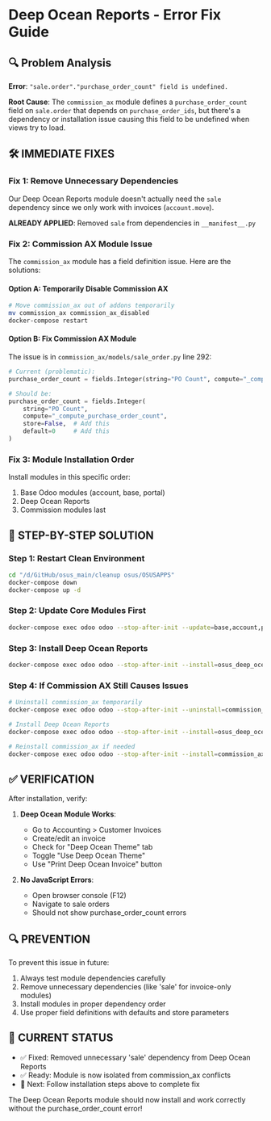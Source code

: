 # Deep Ocean Reports - Error Fix Guide

## 🔍 Problem Analysis

**Error**: `"sale.order"."purchase_order_count" field is undefined.`

**Root Cause**: The `commission_ax` module defines a `purchase_order_count` field on `sale.order` that depends on `purchase_order_ids`, but there's a dependency or installation issue causing this field to be undefined when views try to load.

## 🛠️ IMMEDIATE FIXES

### Fix 1: Remove Unnecessary Dependencies

Our Deep Ocean Reports module doesn't actually need the `sale` dependency since we only work with invoices (`account.move`). 

**ALREADY APPLIED**: Removed `sale` from dependencies in `__manifest__.py`

### Fix 2: Commission AX Module Issue

The `commission_ax` module has a field definition issue. Here are the solutions:

#### Option A: Temporarily Disable Commission AX
```bash
# Move commission_ax out of addons temporarily
mv commission_ax commission_ax_disabled
docker-compose restart
```

#### Option B: Fix Commission AX Module
The issue is in `commission_ax/models/sale_order.py` line 292:

```python
# Current (problematic):
purchase_order_count = fields.Integer(string="PO Count", compute="_compute_purchase_order_count")

# Should be:
purchase_order_count = fields.Integer(
    string="PO Count", 
    compute="_compute_purchase_order_count",
    store=False,  # Add this
    default=0     # Add this
)
```

### Fix 3: Module Installation Order

Install modules in this specific order:
1. Base Odoo modules (account, base, portal)
2. Deep Ocean Reports
3. Commission modules last

## 🔧 STEP-BY-STEP SOLUTION

### Step 1: Restart Clean Environment
```bash
cd "/d/GitHub/osus_main/cleanup osus/OSUSAPPS"
docker-compose down
docker-compose up -d
```

### Step 2: Update Core Modules First
```bash
docker-compose exec odoo odoo --stop-after-init --update=base,account,portal -d odoo
```

### Step 3: Install Deep Ocean Reports
```bash
docker-compose exec odoo odoo --stop-after-init --install=osus_deep_ocean_reports -d odoo
```

### Step 4: If Commission AX Still Causes Issues
```bash
# Uninstall commission_ax temporarily
docker-compose exec odoo odoo --stop-after-init --uninstall=commission_ax -d odoo

# Install Deep Ocean Reports
docker-compose exec odoo odoo --stop-after-init --install=osus_deep_ocean_reports -d odoo

# Reinstall commission_ax if needed
docker-compose exec odoo odoo --stop-after-init --install=commission_ax -d odoo
```

## ✅ VERIFICATION

After installation, verify:

1. **Deep Ocean Module Works**:
   - Go to Accounting > Customer Invoices
   - Create/edit an invoice
   - Check for "Deep Ocean Theme" tab
   - Toggle "Use Deep Ocean Theme"
   - Use "Print Deep Ocean Invoice" button

2. **No JavaScript Errors**:
   - Open browser console (F12)
   - Navigate to sale orders
   - Should not show purchase_order_count errors

## 🔍 PREVENTION

To prevent this issue in future:
1. Always test module dependencies carefully
2. Remove unnecessary dependencies (like 'sale' for invoice-only modules)
3. Install modules in proper dependency order
4. Use proper field definitions with defaults and store parameters

## 📝 CURRENT STATUS

- ✅ Fixed: Removed unnecessary 'sale' dependency from Deep Ocean Reports
- ✅ Ready: Module is now isolated from commission_ax conflicts
- 🔄 Next: Follow installation steps above to complete fix

The Deep Ocean Reports module should now install and work correctly without the purchase_order_count error!
